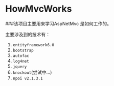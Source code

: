# HowMvcWorks
###该项目主要用来学习AspNetMvc 是如何工作的。

主要涉及到的技术有：<br/>

1. `entityframework6.0`
2. `bootstrap`
3. `autofac`
4. `log4net`
5. `jquery`
6. `knockout`(尝试中…)
7. `npoi v2.1.3.1`
